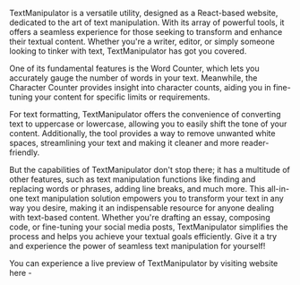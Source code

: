 TextManipulator is a versatile utility, designed as a React-based website, dedicated to the art of text manipulation. With its array of powerful tools, it offers a seamless experience for those seeking to transform and enhance their textual content. Whether you're a writer, editor, or simply someone looking to tinker with text, TextManipulator has got you covered.

One of its fundamental features is the Word Counter, which lets you accurately gauge the number of words in your text. Meanwhile, the Character Counter provides insight into character counts, aiding you in fine-tuning your content for specific limits or requirements.

For text formatting, TextManipulator offers the convenience of converting text to uppercase or lowercase, allowing you to easily shift the tone of your content. Additionally, the tool provides a way to remove unwanted white spaces, streamlining your text and making it cleaner and more reader-friendly.

But the capabilities of TextManipulator don't stop there; it has a multitude of other features, such as text manipulation functions like finding and replacing words or phrases, adding line breaks, and much more. This all-in-one text manipulation solution empowers you to transform your text in any way you desire, making it an indispensable resource for anyone dealing with text-based content. Whether you're drafting an essay, composing code, or fine-tuning your social media posts, TextManipulator simplifies the process and helps you achieve your textual goals efficiently. Give it a try and experience the power of seamless text manipulation for yourself!

You can experience a live preview of TextManipulator by visiting website here - 